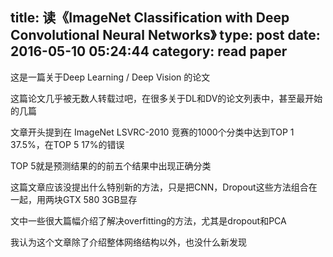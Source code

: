 title: 读《ImageNet Classification with Deep Convolutional Neural Networks》
type: post
date: 2016-05-10 05:24:44
category: read paper
---

这是一篇关于Deep Learning / Deep Vision 的论文

这篇论文几乎被无数人转载过吧，在很多关于DL和DV的论文列表中，甚至最开始的几篇

文章开头提到在 ImageNet LSVRC-2010 竞赛的1000个分类中达到TOP 1 37.5%，在TOP 5 17%的错误

TOP 5就是预测结果的的前五个结果中出现正确分类

这篇文章应该没提出什么特别新的方法，只是把CNN，Dropout这些方法组合在一起，用两块GTX 580 3GB显存

文中一些很大篇幅介绍了解决overfitting的方法，尤其是dropout和PCA

我认为这个文章除了介绍整体网络结构以外，也没什么新发现
